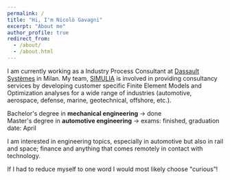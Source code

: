 ```yaml
---
permalink: /
title: "Hi, I'm Nicolò Gavagni"
excerpt: "About me"
author_profile: true
redirect_from: 
  - /about/
  - /about.html
---
```




I am currently working as a Industry Process Consultant at [Dassault Systèmes]([URL](https://www.3ds.com/it/)) in Milan. My team, [SIMULIA]([[URL](https://www.3ds.com/it/)](https://www.3ds.com/it/prodotti-e-servizi/simulia/)) is involved in providing consultancy services by developing customer specific Finite Element Models and Optimization analyses for a wide range of industries (automotive, aerospace, defense, marine, geotechnical, offshore, etc.).  

Bachelor's degree in **mechanical engineering** -> done  
Master's degree in **automotive engineering** -> exams: finished, graduation date: April  

I am interested in engineering topics, especially in automotive but also in rail and space; finance and anything that comes remotely in contact with technology.  

If I had to reduce myself to one word I would most likely choose "curious”!

